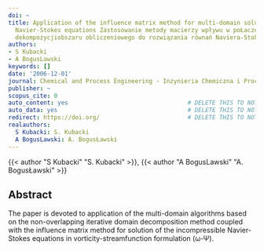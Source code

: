 ```yaml
---
doi: ~
title: Application of the influence matrix method for multi-domain solution of the
  Navier-Stokes equations Zastosowanie metody macierzy wpływu w poŁaczeniu z metoda̧
  dekompozycjiobszaru obliczeniowego do rozwia̧zania równań Naviera-Stokesa
authors:
- S Kubacki
- A BogusLawski
keywords: []
date: '2006-12-01'
journal: Chemical and Process Engineering - Inzynieria Chemiczna i Procesowa
publisher: ~
scopus_cite: 0
auto_content: yes                                  # DELETE THIS TO NOT AUTO GENERATE CONTENT
auto_data: yes                                     # DELETE THIS TO NOT AUTO GENERATE METADATA
redirect: https://doi.org/                         # DELETE THIS TO NOT REDIRECT
realauthors:
  S Kubacki: S. Kubacki
  A BogusLawski: A. BogusŁawski
---
```

{{< author "S Kubacki" "S. Kubacki" >}}, {{< author "A BogusLawski" "A. BogusŁawski" >}}

## Abstract
The paper is devoted to application of the multi-domain algorithms based on the non-overlapping iterative domain decomposition method coupled with the influence matrix method for solution of the incompressible Navier-Stokes equations in vorticity-streamfunction formulation (ω-Ψ).
